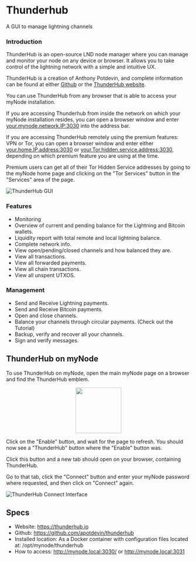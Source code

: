 
# Thunderhub

A GUI to manage lightning channels

### Introduction

ThunderHub is an open-source LND node manager where you can manage and monitor your node on any device or browser. It allows you to take control of the lightning network with a simple and intuitive UX.

ThunderHub is a creation of Anthony Potdevin, and complete information can be found at either [Github](https://github.com/apotdevin/thunderhub) or the [ThunderHub
website](https://thunderhub.io).

You can use ThunderHub from any browser that is able to access your myNode installation.

If you are accessing Thunderhub from inside the network on which your myNode installation resides, you can open a browser window and enter <your.mynode.network.IP:3030> into the address bar.

 If you are accessing ThunderHub remotely using the premium features: VPN or Tor, you can open a browser window and enter either <your.home.IP.address:3030> or <your.Tor.hidden.service.address:3030>, depending on which premium feature you are using at the time.

Premium users can get all of their Tor Hidden Service addresses by going to the myNode home page and clicking on the "Tor Services" button in the "Services" area of the page.

![ThunderHub GUI](/images/lightning/ThunderHub/ThunderHub_GUI_comp.png "ThunderHub GUI")

### Features

- Monitoring
- Overview of current and pending balance for the Lightning and Bitcoin wallets.
- Liquidity report with total remote and local lightning balance.
- Complete network info.
- View open/pending/closed channels and how balanced they are.
- View all transactions.
- View all forwarded payments.
- View all chain transactions.
- View all unspent UTXOS.

### Management

- Send and Receive Lightning payments.
- Send and Receive Bitcoin payments.
- Open and close channels.
- Balance your channels through circular payments. (Check out the Tutorial)
- Backup, verify and recover all your channels.
- Sign and verify messages.

## ThunderHub on myNode

To use ThunderHub on myNode, open the main myNode page on a browser and find the ThunderHub emblem.
<center>
  <figure>
    <img src="/images/lightning/ThunderHub/ThunderHub_emblem_comp.png" alt="" style="width: 125px">
  </figure>
</center>
Click on the "Enable" button, and wait for the page to refresh. You should now see a "ThunderHub" button where the "Enable" button was.

Click this button and a new tab should open on your browser, containing ThunderHub.

Go to that tab, click the "Connect" button and enter your myNode password where requested, and then click on "Connect" again.

![ThunderHub Connect Interface](/images/lightning/ThunderHub/ThunderHub_connect_comp.png)

## Specs

- Website: https://thunderhub.io
- Github: https://github.com/apotdevin/thunderhub
- Installed location: As a Docker container with configuration files located at: /opt/mynode/thunderhub
- How to access: http://mynode.local:3030/ or http://mynode.local:3031
